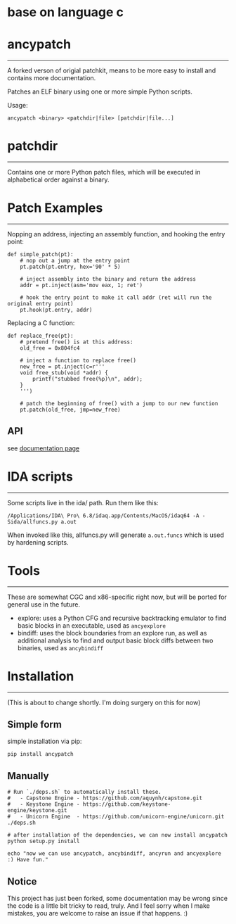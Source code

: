 # base on language c
# ancypatch
----------
A forked verson of origial patchkit, means to be more easy to install and contains more documentation.

Patches an ELF binary using one or more simple Python scripts.

Usage:

    ancypatch <binary> <patchdir|file> [patchdir|file...]

# patchdir
----
Contains one or more Python patch files, which will be executed in alphabetical order against a binary.


# Patch Examples
----

Nopping an address, injecting an assembly function, and hooking the entry point:

    def simple_patch(pt):
        # nop out a jump at the entry point
        pt.patch(pt.entry, hex='90' * 5)

        # inject assembly into the binary and return the address
        addr = pt.inject(asm='mov eax, 1; ret')

        # hook the entry point to make it call addr (ret will run the original entry point)
        pt.hook(pt.entry, addr)

Replacing a C function:

    def replace_free(pt):
        # pretend free() is at this address:
        old_free = 0x804fc4

        # inject a function to replace free()
        new_free = pt.inject(c=r'''
        void free_stub(void *addr) {
            printf("stubbed free(%p)\n", addr);
        }
        ''')

        # patch the beginning of free() with a jump to our new function
        pt.patch(old_free, jmp=new_free)


API
----

see [documentation page](http://anciety.cn/ancypatch/index.html)

# IDA scripts
----
Some scripts live in the ida/ path. Run them like this:

    /Applications/IDA\ Pro\ 6.8/idaq.app/Contents/MacOS/idaq64 -A -Sida/allfuncs.py a.out

When invoked like this, allfuncs.py will generate `a.out.funcs` which is used by hardening scripts.


# Tools
----
These are somewhat CGC and x86-specific right now, but will be ported for general use in the future.

- explore: uses a Python CFG and recursive backtracking emulator to find basic blocks in an executable, used as `ancyexplore`
- bindiff: uses the block boundaries from an explore run, as well as additional analysis to find and output basic block diffs between two binaries, used as `ancybindiff`


# Installation
----
(This is about to change shortly. I'm doing surgery on this for now)

## Simple form
simple installation via pip:
```
pip install ancypatch
```

## Manually


```
# Run `./deps.sh` to automatically install these.
#   - Capstone Engine - https://github.com/aquynh/capstone.git
#   - Keystone Engine - https://github.com/keystone-engine/keystone.git
#   - Unicorn Engine  - https://github.com/unicorn-engine/unicorn.git
./deps.sh

# after installation of the dependencies, we can now install ancypatch
python setup.py install

echo "now we can use ancypatch, ancybindiff, ancyrun and ancyexplore :) Have fun."
```
 

Notice
-------
This project has just been forked, some documentation may be wrong since the code is a little bit tricky to read, truly. And I feel sorry when I make mistakes, you are welcome to raise an issue if that happens. :)
